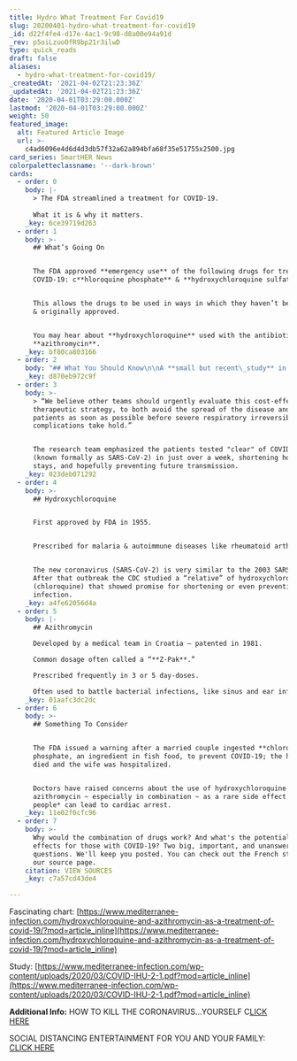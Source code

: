 ```yaml
---
title: Hydro What Treatment For Covid19
slug: 20200401-hydro-what-treatment-for-covid19
_id: d22f4fe4-d17e-4ac1-9c90-d8a00e94a91d
_rev: p5oiLzuoOfR9bp21r3ilwD
type: quick_reads
draft: false
aliases:
  - hydro-what-treatment-for-covid19/
_createdAt: '2021-04-02T21:23:36Z'
_updatedAt: '2021-04-02T21:23:36Z'
date: '2020-04-01T03:29:00.000Z'
lastmod: '2020-04-01T03:29:00.000Z'
weight: 50
featured_image:
  alt: Featured Article Image
  url: >-
    c4ad6096e4d6d4d3db57f32a62a894bfa68f35e51755x2500.jpg
card_series: SmartHER News
colorpaletteclassname: '--dark-brown'
cards:
  - order: 0
    body: |-
      > The FDA streamlined a treatment for COVID-19.  
        
      What it is & why it matters.
    _key: 6ce39719d263
  - order: 1
    body: >-
      ## What’s Going On


      The FDA approved **emergency use** of the following drugs for treating
      COVID-19: c**hloroquine phosphate** & **hydroxychloroquine sulfate**.


      This allows the drugs to be used in ways in which they haven’t been tested
      & originally approved.


      You may hear about **hydroxychloroquine** used with the antibiotic
      **azithromycin**.
    _key: bf80ca803166
  - order: 2
    body: "## What You Should Know\n\nA **small but recent\_study** in France showed some positive results of using a combination of hydroxychloroquine and azithromycin for patients with COVID-19.\n\nThe study examined 80 patients who received the drugs. They ranged in age from 18 to 88-yrs-old, more than half had preexisting conditions. **ALL RECOVERED** except two: an 86-yr-old died & a 74-yr-old remained in ICU."
    _key: d870eb972c9f
  - order: 3
    body: >-
      > “We believe other teams should urgently evaluate this cost-effective
      therapeutic strategy, to both avoid the spread of the disease and treat
      patients as soon as possible before severe respiratory irreversible
      complications take hold.”


      The research team emphasized the patients tested "clear" of COVID-19
      (known formally as SARS-CoV-2) in just over a week, shortening hospital
      stays, and hopefully preventing future transmission.
    _key: 023deb071292
  - order: 4
    body: >-
      ## Hydroxychloroquine


      First approved by FDA in 1955.


      Prescribed for malaria & autoimmune diseases like rheumatoid arthritis.


      The new coronavirus (SARS-CoV-2) is very similar to the 2003 SARS virus.
      After that outbreak the CDC studied a “relative” of hydroxychloroquine
      (chloroquine) that showed promise for shortening or even preventing
      infection.
    _key: a4fe62056d4a
  - order: 5
    body: |-
      ## Azithromycin

      Developed by a medical team in Croatia – patented in 1981.

      Common dosage often called a “**Z-Pak**.”

      Prescribed frequently in 3 or 5 day-doses.

      Often used to battle bacterial infections, like sinus and ear infections.
    _key: 01aafc3dc2dc
  - order: 6
    body: >-
      ## Something To Consider


      The FDA issued a warning after a married couple ingested **chloroquine**
      phosphate, an ingredient in fish food, to prevent COVID-19; the husband
      died and the wife was hospitalized.


      Doctors have raised concerns about the use of hydroxychloroquine &
      azithromycin ~ especially in combination ~ as a rare side effect in *some
      people* can lead to cardiac arrest.
    _key: 11e02f0cfc96
  - order: 7
    body: >-
      Why would the combination of drugs work? And what's the potential side
      effects for those with COVID-19? Two big, important, and unanswered
      questions. We'll keep you posted. You can check out the French study on
      our source page.
    citation: VIEW SOURCES
    _key: c7a57cd43de4

---
```

Fascinating chart: [https://www.mediterranee-infection.com/hydroxychloroquine-and-azithromycin-as-a-treatment-of-covid-19/?mod=article_inline](https://www.mediterranee-infection.com/hydroxychloroquine-and-azithromycin-as-a-treatment-of-covid-19/?mod=article_inline)

Study: [https://www.mediterranee-infection.com/wp-content/uploads/2020/03/COVID-IHU-2-1.pdf?mod=article_inline](https://www.mediterranee-infection.com/wp-content/uploads/2020/03/COVID-IHU-2-1.pdf?mod=article_inline)

**Additional Info:** HOW TO KILL THE CORONAVIRUS…YOURSELF C[LICK HERE](https://smarthernews.com/article/how-to-kill-the-new-coronavirus/)

SOCIAL DISTANCING ENTERTAINMENT FOR YOU AND YOUR FAMILY: [CLICK HERE](https://smarthernews.com/article/social-distancing-entertainment-for-you-your-family/)